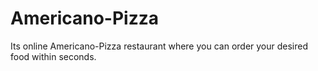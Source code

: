 # Americano-Pizza
Its online Americano-Pizza restaurant where you can order your desired food within seconds. 

